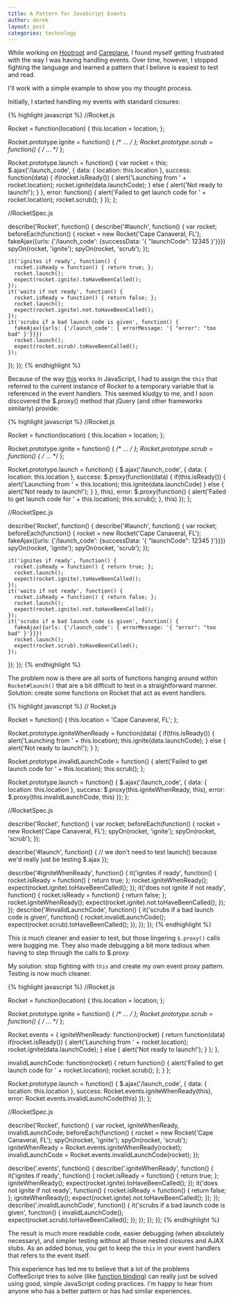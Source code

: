 ```yaml
---
title: A Pattern for JavaScript Events
author: derek
layout: post
categories: technology
---
```


While working on [Hootroot](http://hootroot.com) and [Careplane](http://careplane.org), I found myself getting frustrated with the way I was having handling events. Over time, however, I stopped fighting the language and learned a pattern that I believe is easiest to test and read.

I'll work with a simple example to show you my thought process.

Initially, I started handling my events with standard closures:

{% highlight javascript %}
//Rocket.js

Rocket = function(location) {
  this.location = location;
};

Rocket.prototype.ignite = function() { /* ... */ };
Rocket.prototype.scrub = function() { /* ... */ };

Rocket.prototype.launch = function() {
  var rocket = this;
  $.ajax('/launch_code', {
    data: { location: this.location },
    success: function(data) {
      if(rocket.isReady()) {
        alert('Launching from ' + rocket.location);
        rocket.ignite(data.launchCode);
      } else {
        alert('Not ready to launch!');
      }
    },
    error: function() {
      alert('Failed to get launch code for ' + rocket.location);
      rocket.scrub();
    }
  });
};

//RocketSpec.js

describe('Rocket', function() {
  describe('#launch', function() {
    var rocket;
    beforeEach(function() {
      rocket = new Rocket('Cape Canaveral, FL');
      fakeAjax({urls: {'/launch_code': {successData: '{ "launchCode": 12345 }'}}})
      spyOn(rocket, 'ignite');
      spyOn(rocket, 'scrub');
    });

    it('ignites if ready', function() {
      rocket.isReady = function() { return true; };
      rocket.launch();
      expect(rocket.ignite).toHaveBeenCalled();
    });
    it('waits if not ready', function() {
      rocket.isReady = function() { return false; };
      rocket.launch();
      expect(rocket.ignite).not.toHaveBeenCalled();
    });
    it('scrubs if a bad launch code is given', function() {
      fakeAjax({urls: {'/launch_code': { errorMessage: '{ "error": "too bad" }'}}})
      rocket.launch();
      expect(rocket.scrub).toHaveBeenCalled();
    });
  });
});
{% endhighlight %}

Because of the way [this](http://www.digital-web.com/articles/scope_in_javascript/) works in JavaScript, I had to assign the `this` that referred to the current instance of Rocket to a temporary variable that is referenced in the event handlers. This seemed kludgy to me, and I soon discovered the $.proxy() method that jQuery (and other frameworks similarly) provide:

{% highlight javascript %}
//Rocket.js

Rocket = function(location) {
  this.location = location;
};

Rocket.prototype.ignite = function() { /* ... */ };
Rocket.prototype.scrub = function() { /* ... */ };

Rocket.prototype.launch = function() {
  $.ajax('/launch_code', {
    data: { location: this.location },
    success: $.proxy(function(data) {
      if(this.isReady()) {
        alert('Launching from ' + this.location);
        this.ignite(data.launchCode)
      } else {
        alert('Not ready to launch!');
      }
    }, this),
    error: $.proxy(function() {
      alert('Failed to get launch code for ' + this.location);
      this.scrub();
    }, this)
  });
};

//RocketSpec.js

describe('Rocket', function() {
  describe('#launch', function() {
    var rocket;
    beforeEach(function() {
      rocket = new Rocket('Cape Canaveral, FL');
      fakeAjax({urls: {'/launch_code': {successData: '{ "launchCode": 12345 }'}}})
      spyOn(rocket, 'ignite');
      spyOn(rocket, 'scrub');
    });

    it('ignites if ready', function() {
      rocket.isReady = function() { return true; };
      rocket.launch();
      expect(rocket.ignite).toHaveBeenCalled();
    });
    it('waits if not ready', function() {
      rocket.isReady = function() { return false; };
      rocket.launch();
      expect(rocket.ignite).not.toHaveBeenCalled();
    });
    it('scrubs if a bad launch code is given', function() {
      fakeAjax({urls: {'/launch_code': { errorMessage: '{ "error": "too bad" }'}}})
      rocket.launch();
      expect(rocket.scrub).toHaveBeenCalled();
    });
  });
});
{% endhighlight %}

The problem now is there are all sorts of functions hanging around within `Rocket#launch()` that are a bit difficult to test in a straightforward manner. Solution: create some functions on Rocket that act as event handlers.

{% highlight javascript %}
// Rocket.js

Rocket = function() {
  this.location = 'Cape Canaveral, FL';
};

Rocket.prototype.igniteWhenReady = function(data) {
  if(this.isReady()) {
    alert('Launching from ' + this.location);
    this.ignite(data.launchCode);
  } else {
    alert('Not ready to launch!');
  }
};

Rocket.prototype.invalidLaunchCode = function() {
  alert('Failed to get launch code for ' + this.location);
  this.scrub();
};

Rocket.prototype.launch = function() {
  $.ajax('/launch_code', {
    data: { location: this.location },
    success: $.proxy(this.igniteWhenReady, this),
    error: $.proxy(this.invalidLaunchCode, this)
  });
};

//RocketSpec.js

describe('Rocket', function() {
  var rocket;
  beforeEach(function() {
    rocket = new Rocket('Cape Canaveral, FL');
    spyOn(rocket, 'ignite');
    spyOn(rocket, 'scrub');
  });

  describe('#launch', function() {
    // we don't need to test launch() because we'd really just be testing $.ajax
  });

  describe('#igniteWhenReady', function() {
    it('ignites if ready', function() {
      rocket.isReady = function() { return true; };
      rocket.igniteWhenReady();
      expect(rocket.ignite).toHaveBeenCalled();
    });
    it('does not ignite if not ready', function() {
      rocket.isReady = function() { return false; };
      rocket.igniteWhenReady();
      expect(rocket.ignite).not.toHaveBeenCalled();
    });
  });
  describe('#invalidLaunchCode', function() {
    it('scrubs if a bad launch code is given', function() {
      rocket.invalidLaunchCode();
      expect(rocket.scrub).toHaveBeenCalled();
    });
  });
});
{% endhighlight %}

This is much cleaner and easier to test, but those lingering `$.proxy()` calls were bugging me. They also made debugging a bit more tedious when having to step through the calls to $.proxy.

My solution: stop fighting with `this` and create my own event proxy pattern. Testing is now much cleaner.

{% highlight javascript %}
//Rocket.js

Rocket = function(location) {
  this.location = location;
};

Rocket.prototype.ignite = function() { /* ... */ };
Rocket.prototype.scrub = function() { /* ... */ };

Rocket.events = {
  igniteWhenReady: function(rocket) {
    return function(data)
      if(rocket.isReady()) {
        alert('Launching from ' + rocket.location);
        rocket.ignite(data.launchCode);
      } else {
        alert('Not ready to launch!');
      }
    };
  },

  invalidLaunchCode: function(rocket) {
    return function() {
      alert('Failed to get launch code for ' + rocket.location);
      rocket.scrub();
    };
  }
};

Rocket.prototype.launch = function() {
  $.ajax('/launch_code', {
    data: { location: this.location },
    success: Rocket.events.igniteWhenReady(this),
    error: Rocket.events.invalidLaunchCode(this)
  });
};

//RocketSpec.js

describe('Rocket', function() {
  var rocket, igniteWhenReady, invalidLaunchCode;
  beforeEach(function() {
    rocket = new Rocket('Cape Canaveral, FL');
    spyOn(rocket, 'ignite');
    spyOn(rocket, 'scrub');
    igniteWhenReady = Rocket.events.igniteWhenReady(rocket);
    invalidLaunchCode = Rocket.events.invalidLaunchCode(rocket);
  });

  describe('.events', function() {
    describe('.igniteWhenReady', function() {
      it('ignites if ready', function() {
        rocket.isReady = function() { return true; };
        igniteWhenReady();
        expect(rocket.ignite).toHaveBeenCalled();
      });
      it('does not ignite if not ready', function() {
        rocket.isReady = function() { return false; };
        igniteWhenReady();
        expect(rocket.ignite).not.toHaveBeenCalled();
      });
    });
    describe('.invalidLaunchCode', function() {
      it('scrubs if a bad launch code is given', function() {
        invalidLaunchCode();
        expect(rocket.scrub).toHaveBeenCalled();
      });
    });
  });
});
{% endhighlight %}

The result is much more readable code, easier debugging (when absolutely necessary), and simpler testing without all those nested closures and AJAX stubs. As an added bonus, you get to keep the `this` in your event handlers that refers to the event itself.

This experience has led me to believe that a lot of the problems CoffeeScript tries to solve (like [function binding](http://jashkenas.github.com/coffee-script/#fat_arrow)) can really just be solved using good, simple JavaScript coding practices. I'm happy to hear from anyone who has a better pattern or has had similar experiences.
